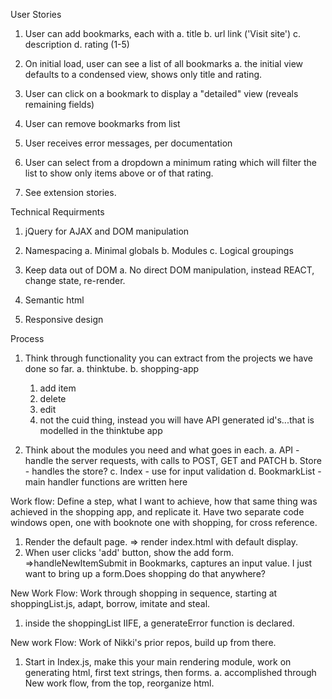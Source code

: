 User Stories
1. User can add bookmarks, each with
    a. title
    b. url link ('Visit site')
    c. description
    d. rating (1-5)

2. On initial load, user can see a list of all bookmarks
    a. the initial view defaults to a condensed view, shows only title and rating.

3. User can click on a bookmark to display a "detailed" view (reveals remaining fields)

4. User can remove bookmarks from list

5. User receives error messages, per documentation

6. User can select from a dropdown a minimum rating which will filter the list to show only items above or of that rating.

7. See extension stories.

Technical Requirments

1. jQuery for AJAX and DOM manipulation

2. Namespacing
    a. Minimal globals
    b. Modules
    c. Logical groupings

3. Keep data out of DOM
    a. No direct DOM manipulation, instead REACT, change state, re-render.

4. Semantic html

5. Responsive design

Process

1. Think through functionality you can extract from the projects we have done so far.
    a. thinktube.
    b. shopping-app
      1. add item
      2. delete
      3. edit 
      4. not the cuid thing, instead you will have API generated id's...that is modelled in the thinktube app

2. Think about the modules you need and what goes in each.
      a. API - handle the server requests, with calls to POST, GET and PATCH
      b. Store - handles the store?
      c. Index - use for input validation
      d. BookmarkList - main handler functions are written here

Work flow: Define a step, what I want to achieve, how that same thing was achieved in the shopping app, and replicate it. Have two separate code windows open, one with booknote one with shopping, for cross reference.

1. Render the default page. => render index.html with default display.
2. When user clicks 'add' button, show the add form.
     =>handleNewItemSubmit in Bookmarks, captures an input value. I just want to bring up a form.Does shopping do that anywhere?

New Work Flow: Work through shopping in sequence, starting at shoppingList.js, adapt, borrow, imitate and steal.
1. inside the shoppingList IIFE, a generateError function is declared. 

New work Flow: Work of Nikki's prior repos, build up from there.
1. Start in Index.js, make this your main rendering module, work on generating html, first text strings, then forms.
    a. accomplished through
New work flow, from the top, reorganize html.
 
